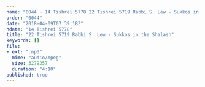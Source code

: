 ```yaml
---
name: "0044 - 14 Tishrei 5778 22 Tishrei 5719 Rabbi S. Lew - Sukkos in the Shalash"
order: "0044"
date: "2018-04-09T07:39:18Z"
hdate: "14 Tishrei 5778"
title: "22 Tishrei 5719 Rabbi S. Lew - Sukkos in the Shalash"
keywords: []
file:
- ext: ".mp3"
  mime: "audio/mpeg"
  size: 3279357
  duration: "4:10"
published: true
---
```


